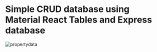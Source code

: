 # Simple CRUD database using Material React Tables and Express database

![propertydata](https://github.com/weralite/property_data/assets/58389432/26a417e5-5cc8-4ddd-83ec-7499f9768960)



